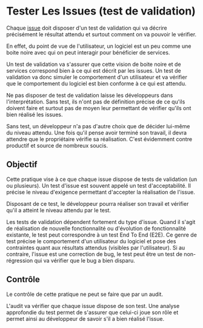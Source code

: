 Tester Les Issues (test de validation)
======================================

Chaque [issue](../issue) doit disposer d'un test de validation qui va décrire précisément le résultat attendu et surtout comment on va pouvoir le vérifier.

En effet, du point de vue de l'utilisateur, un logiciel est un peu comme une boite noire avec qui on peut interagir pour bénéficier de services.

Un test de validation va s'assurer que cette vision de boite noire et de services correspond bien à ce qui est décrit par les issues. Un test de validation va donc simuler le comportement d'un utilisateur et va vérifier que le comportement du logiciel est bien conforme à ce qui est attendu.

Ne pas disposer de test de validation laisse les développeurs dans l'interprétation. Sans test, ils n'ont pas de définition précise de ce qu'ils doivent faire et surtout pas de moyen leur permettant de vérifier qu'ils ont bien réalisé les issues.

Sans test, un développeur n'a pas d'autre choix que de décider lui-même du niveau attendu. Une fois qu'il pense avoir terminé son travail, il devra attendre que le propriétaire vérifie sa réalisation. C'est évidemment contre productif et source de nombreux soucis.

Objectif
--------

Cette pratique vise à ce que chaque issue dispose de tests de validation (un ou plusieurs). Un test d'issue est souvent appelé un test d'acceptabilité. Il précise le niveau d'exigence permettant d'accepter la réalisation de l'issue.

Disposant de ce test, le développeur pourra réaliser son travail et vérifier qu'il a atteint le niveau attendu par le test.

Les tests de validation dépendent fortement du type d'issue. Quand il s'agit de réalisation de nouvelle fonctionnalité ou d'évolution de fonctionnalité existante, le test peut correspondre à un test End To End (E2E). Ce genre de test précise le comportement d'un utilisateur du logiciel et pose des contraintes quant aux résultats attendus (visibles par l'utilisateur). Si au contraire, l'issue est une correction de bug, le test peut être un test de non-régression qui va vérifier que le bug a bien disparu.

Contrôle
--------

Le contrôle de cette pratique ne peut se faire que par un audit.

L'audit va vérifier que chaque issue dispose de son test. Une analyse approfondie du test permet de s'assurer que celui-ci joue son rôle et permet ainsi au développeur de savoir s'il a bien réalisé l'issue.
